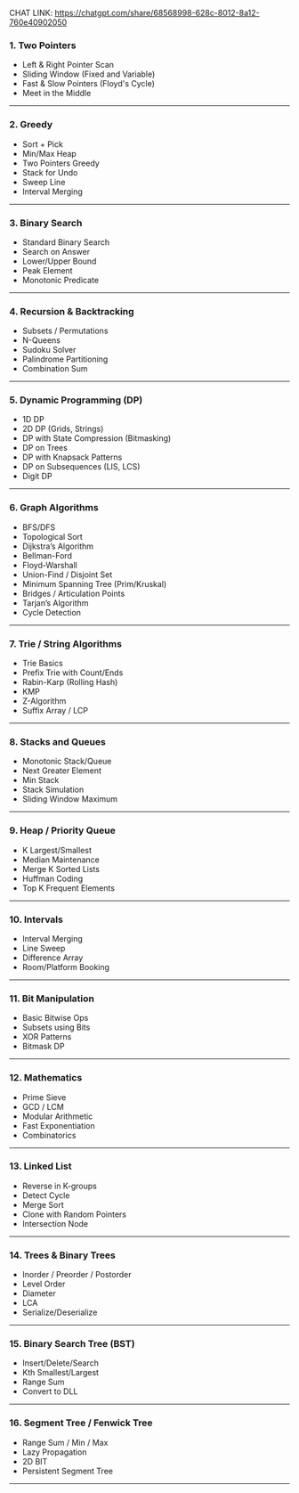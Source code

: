 CHAT LINK: https://chatgpt.com/share/68568998-628c-8012-8a12-760e40902050
### 1. **Two Pointers**

- Left & Right Pointer Scan    
- Sliding Window (Fixed and Variable)
- Fast & Slow Pointers (Floyd's Cycle) 
- Meet in the Middle
---
### 2. **Greedy**

- Sort + Pick
- Min/Max Heap
- Two Pointers Greedy
- Stack for Undo
- Sweep Line
- Interval Merging
---
### 3. **Binary Search**

- Standard Binary Search
- Search on Answer
- Lower/Upper Bound
- Peak Element
- Monotonic Predicate
---
### 4. **Recursion & Backtracking**

- Subsets / Permutations
- N-Queens
- Sudoku Solver
- Palindrome Partitioning
- Combination Sum
---
### 5. **Dynamic Programming (DP)**

- 1D DP
- 2D DP (Grids, Strings)
- DP with State Compression (Bitmasking)
- DP on Trees
- DP with Knapsack Patterns
- DP on Subsequences (LIS, LCS)
- Digit DP
---
### 6. **Graph Algorithms**

- BFS/DFS
- Topological Sort
- Dijkstra’s Algorithm
- Bellman-Ford
- Floyd-Warshall
- Union-Find / Disjoint Set
- Minimum Spanning Tree (Prim/Kruskal)
- Bridges / Articulation Points
- Tarjan’s Algorithm
- Cycle Detection
---
### 7. **Trie / String Algorithms**

- Trie Basics
- Prefix Trie with Count/Ends
- Rabin-Karp (Rolling Hash)
- KMP
- Z-Algorithm
- Suffix Array / LCP
---

### 8. **Stacks and Queues**

- Monotonic Stack/Queue
- Next Greater Element
- Min Stack
- Stack Simulation
- Sliding Window Maximum
---
### 9. **Heap / Priority Queue**

- K Largest/Smallest
- Median Maintenance
- Merge K Sorted Lists
- Huffman Coding
- Top K Frequent Elements
---
### 10. **Intervals**

- Interval Merging
- Line Sweep
- Difference Array
- Room/Platform Booking
---
### 11. **Bit Manipulation**

- Basic Bitwise Ops
- Subsets using Bits
- XOR Patterns
- Bitmask DP
---
### 12. **Mathematics**

- Prime Sieve
- GCD / LCM
- Modular Arithmetic
- Fast Exponentiation
- Combinatorics
---
### 13. **Linked List**

- Reverse in K-groups
- Detect Cycle
- Merge Sort
- Clone with Random Pointers
- Intersection Node
---
### 14. **Trees & Binary Trees**

- Inorder / Preorder / Postorder
- Level Order
- Diameter    
- LCA
- Serialize/Deserialize
---
### 15. **Binary Search Tree (BST)**

- Insert/Delete/Search
- Kth Smallest/Largest
- Range Sum
- Convert to DLL
---
### 16. **Segment Tree / Fenwick Tree**

- Range Sum / Min / Max
- Lazy Propagation
- 2D BIT
- Persistent Segment Tree
---